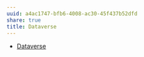 ```yaml
---
uuid: a4ac1747-bfb6-4008-ac30-45f437b52dfd
share: true
title: Dataverse
---
```

* [Dataverse](https://dataverse-os.com/developer)